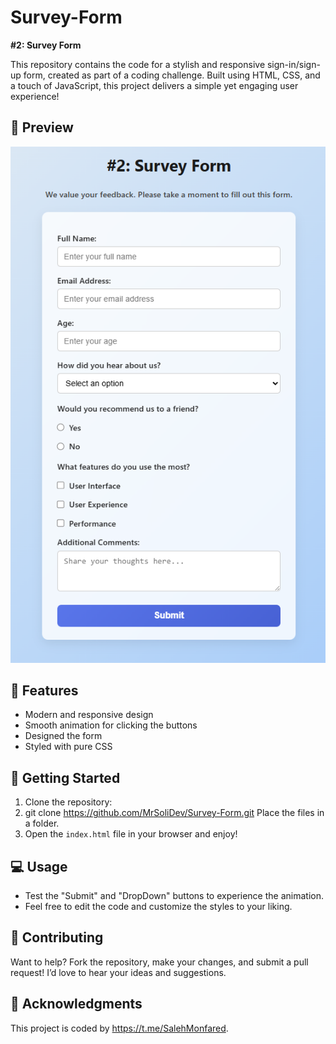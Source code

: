 # Survey-Form

**#2: Survey Form**

This repository contains the code for a stylish and responsive sign-in/sign-up form, created as part of a coding challenge. Built using HTML, CSS, and a touch of JavaScript, this project delivers a simple yet engaging user experience!

## 📸 Preview
![Preview](preview.jpg)

## 🎯 Features
- Modern and responsive design
- Smooth animation for clicking the buttons
- Designed the form
- Styled with pure CSS

## 🚀 Getting Started
1. Clone the repository:
2. git clone https://github.com/MrSoliDev/Survey-Form.git Place the files in a folder.
3. Open the `index.html` file in your browser and enjoy!

## 💻 Usage
- Test the "Submit" and "DropDown" buttons to experience the animation.
- Feel free to edit the code and customize the styles to your liking.

## 🤝 Contributing
Want to help? Fork the repository, make your changes, and submit a pull request! I’d love to hear your ideas and suggestions.

## 🙌 Acknowledgments
This project is coded by https://t.me/SalehMonfared.
